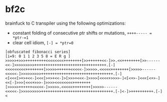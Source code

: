 # bf2c
brainfuck to C transpiler using the following optimizations:
- constant folding of consecutive ptr shifts or mutations, `++++----- = *ptr-=1`
- clear cell idiom, `[-] = *ptr=0`

```b
[obfuscated fibonacci series]
[i=9: 0 1 1 2 3 5 8 = E R g ]
>>>>>+>>>+++++++++<<<<<<<<++++++++[>>++++++<<-]>>.<<++++++++[>>------<<-]>>>>>>>>>++++++++++++++++++++++++++++++++.[-]
<<<<<<<<<++++++++[>>>>>++++++<<<<<-]>>>>>.<<<<<++++++++[>>>>>------<<<<<-]>>>>>>>>>++++++++++++++++++++++++++++++++.[-]
<[<<<[>+>+<<-]<<<[>+>+<<-]>[>>>+<<<-]>>>>[<<<<+>>>>-]<[<+>-]<<<[<+>-]<<[-]>>>[<<<+>>>-]>>>><<<<<<<<++++++++
[>>>>>++++++<<<<<-]>>>>>.<<<<<++++++++[>>>>>------<<<<<-]>>>>>>>>>++++++++++++++++++++++++++++++++.[-]<-]>++++++++++.[-]<
```
